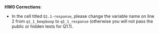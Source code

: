 **HW0 Corrections**:

* In the cell titled `Q1.1-response`, please change the variable name on line 2 from `q1_1_beepboop` to `q1_1_response` (otherwise you will not pass the public or hidden tests for Q1.1).
